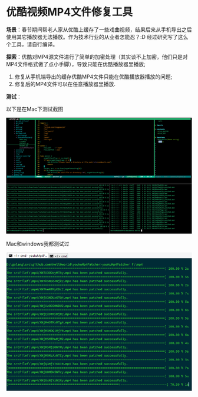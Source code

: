 # 优酷视频MP4文件修复工具

**场景**：春节期间帮老人家从优酷上缓存了一些戏曲视频，结果后来从手机导出之后使用其它播放器无法播放。作为技术行业的从业者怎能忍？:D 经过研究写了这么个工具，请自行编译。

**探索**：优酷对MP4源文件进行了简单的加密处理（其实谈不上加密，他们只是对MP4文件格式做了点小手脚），导致只能在优酷播放器里播放;

1. 修复从手机端导出的缓存优酷MP4文件只能在优酷播放器播放的问题; 
2. 修复后的MP4文件可以在任意播放器里播放.

**测试**：

以下是在Mac下测试截图

![mac](https://github.com/Hell0wor1d/youkuMP4Patcher/blob/master/mac.png?raw=true)

Mac和windows我都测试过

![windows](https://github.com/Hell0wor1d/youkuMP4Patcher/blob/master/demo.png?raw=true)


